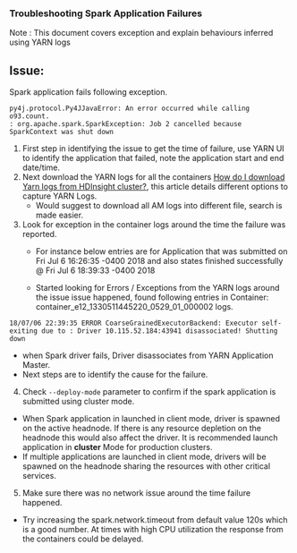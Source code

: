 ### Troubleshooting Spark Application Failures

Note : This document covers exception and explain behaviours inferred using YARN logs

## Issue: 

Spark application fails following exception.
``` 
py4j.protocol.Py4JJavaError: An error occurred while calling o93.count.
: org.apache.spark.SparkException: Job 2 cancelled because SparkContext was shut down
```

1. First step in identifying the issue to get the time of failure, use YARN UI to identify the application that failed, note the application start and end date/time.
2. Next download the YARN logs for all the containers [How do I download Yarn logs from HDInsight cluster?](/yarn/yarn-download-logs.html), this article details different options to capture YARN Logs.
    *    Would suggest to download all AM logs into different file, search is made easier.
3.  Look for exception in the container logs around the time the failure was reported.
    *    For instance below entries are for Application that was submitted on Fri Jul 6 16:26:35 -0400 2018 and also states finished successfully @ Fri Jul 6 18:39:33 -0400 2018

    *    Started looking for Errors / Exceptions from the YARN logs around the issue issue happened, found following entries in  Container: container_e12_1330511445220_0529_01_000002 logs. 

```
18/07/06 22:39:35 ERROR CoarseGrainedExecutorBackend: Executor self-exiting due to : Driver 10.115.52.184:43941 disassociated! Shutting down
```
*    when Spark driver fails, Driver disassociates from YARN Application Master.
*    Next steps are to identify the cause for the failure.

4.    Check ```--deploy-mode``` parameter to confirm if the spark application is submitted using cluster mode.
- When Spark application in launched in client mode, driver is spawned on the active headnode.  If there is any resource depletion on the headnode this would also affect the driver. It is recommended launch application in **cluster** Mode for production clusters.  
- If multiple applications are launched in client mode,  drivers will be spawned on the headnode sharing the resources with other critical services.  
5.    Make sure there was no network issue around the time failure happened. 
- Try increasing the spark.network.timeout from default value 120s which is a good number. At times with high CPU utilization the response from the containers could be delayed.